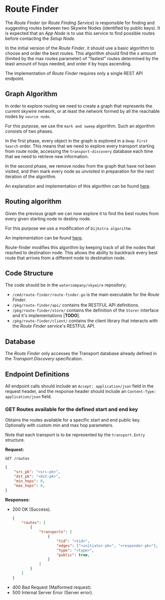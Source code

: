 # Route Finder

The *Route Finder* (or *Route Finding Service*) is responsible for finding and suggesting routes between two Skywire Nodes (identified by public keys). It is expected that an *App Node* is to use this service to find possible routes before contacting the *Setup Node*.

In the initial version of the *Route Finder*, it should use a basic algorithm to choose and order the best routes. This algorithm should find the x amount (limited by the max routes parameter) of "fastest" routes determined by the least amount of hops needed, and order it by hops ascending.

The implementation of *Route Finder* requires only a single REST API endpoint.

## Graph Algorithm

In order to explore routing we need to create a graph that represents the current skywire network, or at least the network formed by all the reachable nodes by `source node`.

For this purpose, we use the `mark and sweep` algorithm. Such an algorithm consists of two phases.

In the first phase, every object in the graph is explored in a `Deep First Search` order. This means that we need to explore every transport starting from route node, accessing the `transport-discovery` database each time that we need to retrieve new information.

In the second phase, we remove nodes from the graph that have not been visited, and then mark every node as unvisited in preparation for the next iteration of the algorithm.

An explanation and implementation of this algorithm can be found [here](https://www.geeksforgeeks.org/mark-and-sweep-garbage-collection-algorithm/).

## Routing algorithm

Given the previous graph we can now explore it to find the best routes from every given starting node to destiny node.

For this purpose we use a modification of `Dijkstra algorithm`.

An implementation can be found [here](http://rosettacode.org/wiki/Dijkstra%27s_algorithm#Go).

Route-finder modifies this algorithm by keeping track of all the nodes that reached to destination node. This allows the ability to backtrack every best route that arrives from a different node to destination node.

## Code Structure

The code should be in the `watercompany/skywire` repository;

- `/cmd/route-finder/route-finder.go` is the main executable for the *Route Finder*.
- `/pkg/route-finder/api/` contains the RESTFUL API definitions.
- `/pkg/route-finder/store/` contains the definition of the `Storer` interface and it's implementations [**TODO**].
- `/pkg/route-finder/client/` contains the client library that interacts with the *Route Finder* service's RESTFUL API.

## Database

The *Route Finder* only accesses the Transport database already defined in the *Transport Discovery* specification.

## Endpoint Definitions

All endpoint calls should include an `Accept: application/json` field in the request header, and the response header should include an `Content-Type: application/json` field.

### GET Routes available for the defined start and end key

Obtains the routes available for a specific start and end public key. Optionally with custom min and max hop parameters.

Note that each transport is to be represented by the `transport.Entry` structure.

**Request:**

```
GET /routes
```

```json
{
    "src_pk": "<src-pk>",
    "dst_pk": "<dst-pk>",
    "min_hops": 0,
    "max_hops": 0,
}
```

**Responses:**

- 200 OK (Success).
    ```json
    {
        "routes": [
            {
                "transports": [
                    {
                        "tid": "<tid>",
                        "edges": ["<initiator-pk>", "<responder-pk>"],
                        "type": "<type>",
                        "public": true,
                    }
                ]
            }
        ]
    }
    ```
- 400 Bad Request (Malformed request).
- 500 Internal Server Error (Server error).
